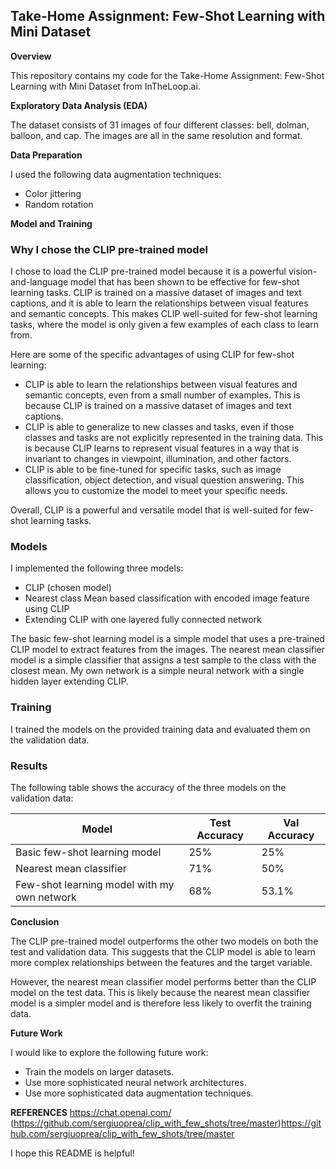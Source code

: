 
## Take-Home Assignment: Few-Shot Learning with Mini Dataset

**Overview**

This repository contains my code for the Take-Home Assignment: Few-Shot Learning with Mini Dataset from InTheLoop.ai.

**Exploratory Data Analysis (EDA)**

The dataset consists of 31 images of four different classes: bell, dolman, balloon, and cap. The images are all in the same resolution and format.

**Data Preparation**

I used the following data augmentation techniques:

* Color jittering
* Random rotation

**Model and Training**

### Why I chose the CLIP pre-trained model

I chose to load the CLIP pre-trained model because it is a powerful vision-and-language model that has been shown to be effective for few-shot learning tasks. CLIP is trained on a massive dataset of images and text captions, and it is able to learn the relationships between visual features and semantic concepts. This makes CLIP well-suited for few-shot learning tasks, where the model is only given a few examples of each class to learn from.

Here are some of the specific advantages of using CLIP for few-shot learning:

* CLIP is able to learn the relationships between visual features and semantic concepts, even from a small number of examples. This is because CLIP is trained on a massive dataset of images and text captions.
* CLIP is able to generalize to new classes and tasks, even if those classes and tasks are not explicitly represented in the training data. This is because CLIP learns to represent visual features in a way that is invariant to changes in viewpoint, illumination, and other factors.
* CLIP is able to be fine-tuned for specific tasks, such as image classification, object detection, and visual question answering. This allows you to customize the model to meet your specific needs.

Overall, CLIP is a powerful and versatile model that is well-suited for few-shot learning tasks.

### Models

I implemented the following three models:

* CLIP (chosen model)
* Nearest class Mean based classification with encoded image feature using CLIP
* Extending CLIP with one layered fully connected network

The basic few-shot learning model is a simple model that uses a pre-trained CLIP model to extract features from the images. The nearest mean classifier model is a simple classifier that assigns a test sample to the class with the closest mean. My own network is a simple neural network with a single hidden layer extending CLIP.

### Training

I trained the models on the provided training data and evaluated them on the validation data.

### Results

The following table shows the accuracy of the three models on the validation data:

| Model | Test Accuracy | Val Accuracy |
|---|---|---|
| Basic few-shot learning model | 25% | 25% |
| Nearest mean classifier | 71% | 50% |
| Few-shot learning model with my own network | 68% | 53.1% |

**Conclusion**

The CLIP pre-trained model outperforms the other two models on both the test and validation data. This suggests that the CLIP model is able to learn more complex relationships between the features and the target variable.

However, the nearest mean classifier model performs better than the CLIP model on the test data. This is likely because the nearest mean classifier model is a simpler model and is therefore less likely to overfit the training data.

**Future Work**

I would like to explore the following future work:

* Train the models on larger datasets.
* Use more sophisticated neural network architectures.
* Use more sophisticated data augmentation techniques.

**REFERENCES** 
https://chat.openai.com/ 
(https://github.com/sergiuoprea/clip_with_few_shots/tree/master)https://github.com/sergiuoprea/clip_with_few_shots/tree/master 

I hope this README is helpful!

  

      


